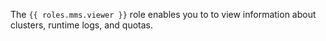 The `{{ roles.mms.viewer }}` role enables you to to view information about clusters, runtime logs, and quotas.
